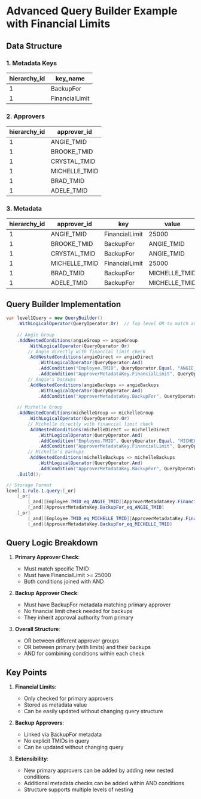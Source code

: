 # Advanced Query Builder Example with Financial Limits

## Data Structure

### 1. Metadata Keys 
| hierarchy_id | key_name       |
|-------------|----------------|
| 1           | BackupFor      |
| 1           | FinancialLimit |

### 2. Approvers
| hierarchy_id | approver_id    |
|-------------|----------------|
| 1           | ANGIE_TMID     |
| 1           | BROOKE_TMID    |
| 1           | CRYSTAL_TMID   |
| 1           | MICHELLE_TMID  |
| 1           | BRAD_TMID      |
| 1           | ADELE_TMID     |

### 3. Metadata
| hierarchy_id | approver_id    | key            | value         |
|-------------|----------------|----------------|---------------|
| 1           | ANGIE_TMID     | FinancialLimit | 25000         |
| 1           | BROOKE_TMID    | BackupFor      | ANGIE_TMID    |
| 1           | CRYSTAL_TMID   | BackupFor      | ANGIE_TMID    |
| 1           | MICHELLE_TMID  | FinancialLimit | 25000         |
| 1           | BRAD_TMID      | BackupFor      | MICHELLE_TMID |
| 1           | ADELE_TMID     | BackupFor      | MICHELLE_TMID |

## Query Builder Implementation

```csharp
var level1Query = new QueryBuilder()
    .WithLogicalOperator(QueryOperator.Or)  // Top level OR to match any valid approver group
    
    // Angie Group
    .AddNestedConditions(angieGroup => angieGroup
        .WithLogicalOperator(QueryOperator.Or)
        // Angie directly with financial limit check
        .AddNestedConditions(angieDirect => angieDirect
            .WithLogicalOperator(QueryOperator.And)
            .AddCondition("Employee.TMID", QueryOperator.Equal, "ANGIE_TMID")
            .AddCondition("ApproverMetadataKey.FinancialLimit", QueryOperator.GreaterThanOrEqual, "25000"))
        // Angie's backups
        .AddNestedConditions(angieBackups => angieBackups
            .WithLogicalOperator(QueryOperator.And)
            .AddCondition("ApproverMetadataKey.BackupFor", QueryOperator.Equal, "ANGIE_TMID")))
            
    // Michelle Group
    .AddNestedConditions(michelleGroup => michelleGroup
        .WithLogicalOperator(QueryOperator.Or)
        // Michelle directly with financial limit check
        .AddNestedConditions(michelleDirect => michelleDirect
            .WithLogicalOperator(QueryOperator.And)
            .AddCondition("Employee.TMID", QueryOperator.Equal, "MICHELLE_TMID")
            .AddCondition("ApproverMetadataKey.FinancialLimit", QueryOperator.GreaterThanOrEqual, "25000"))
        // Michelle's backups
        .AddNestedConditions(michelleBackups => michelleBackups
            .WithLogicalOperator(QueryOperator.And)
            .AddCondition("ApproverMetadataKey.BackupFor", QueryOperator.Equal, "MICHELLE_TMID")))
    .Build();

// Storage Format
level.1.rule.1.query:[_or]
    [_or]
        [_and][Employee.TMID_eq_ANGIE_TMID][ApproverMetadataKey.FinancialLimit_gte_25000]
        [_and][ApproverMetadataKey.BackupFor_eq_ANGIE_TMID]
    [_or]
        [_and][Employee.TMID_eq_MICHELLE_TMID][ApproverMetadataKey.FinancialLimit_gte_25000]
        [_and][ApproverMetadataKey.BackupFor_eq_MICHELLE_TMID]
```

## Query Logic Breakdown

1. **Primary Approver Check**:
   - Must match specific TMID
   - Must have FinancialLimit >= 25000
   - Both conditions joined with AND

2. **Backup Approver Check**:
   - Must have BackupFor metadata matching primary approver
   - No financial limit check needed for backups
   - They inherit approval authority from primary

3. **Overall Structure**:
   - OR between different approver groups
   - OR between primary (with limits) and their backups
   - AND for combining conditions within each check

## Key Points

1. **Financial Limits**:
   - Only checked for primary approvers
   - Stored as metadata value
   - Can be easily updated without changing query structure

2. **Backup Approvers**:
   - Linked via BackupFor metadata
   - No explicit TMIDs in query
   - Can be updated without changing query

3. **Extensibility**:
   - New primary approvers can be added by adding new nested conditions
   - Additional metadata checks can be added within AND conditions
   - Structure supports multiple levels of nesting